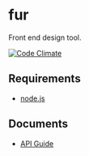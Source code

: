 fur
===

Front end design tool.

[![Code Climate][my_codeclimate_badge_url]][my_codeclimate_url]

Requirements
------

+ [node.js][nodejs_url]

Documents
------
+ [API Guide][my_apiguide_url]

[nodejs_url]: http://nodejs.org/
[grunt_url]: http://gruntjs.com/
[grunt_badge_url]: http://cdn.gruntjs.com/builtwith.png
[my_apiguide_url]: http://TODO
[my_codeclimate_url]: http://codeclimate.com/github/tick-tack/apeman
[my_codeclimate_badge_url]: http://img.shields.io/codeclimate/github/tick-tack/apeman.svg?style=flat
[my_codeclimate_coverage_badge_url]: http://img.shields.io/codeclimate/coverage/github/tick-tack/apeman.svg?style=flat


